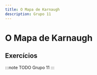 ```yaml
---
title: O Mapa de Karnaugh
description: Grupo 11
---
```


# O Mapa de Karnaugh
## Exercícios
:::note TODO
Grupo 11
:::
